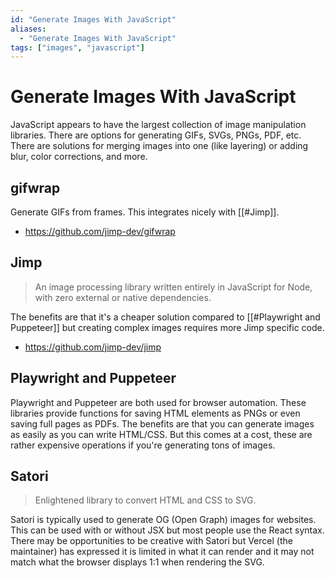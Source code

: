 ```yaml
---
id: "Generate Images With JavaScript"
aliases:
  - "Generate Images With JavaScript"
tags: ["images", "javascript"]
---
```

# Generate Images With JavaScript
JavaScript appears to have the largest collection of image manipulation libraries. There are options for generating GIFs, SVGs, PNGs, PDF, etc. There are solutions for merging images into one (like layering) or adding blur, color corrections, and more.
## gifwrap
Generate GIFs from frames. This integrates nicely with [[#Jimp]].
- https://github.com/jimp-dev/gifwrap
## Jimp
> An image processing library written entirely in JavaScript for Node, with zero external or native dependencies.

The benefits are that it's a cheaper solution compared to [[#Playwright and Puppeteer]] but creating complex images requires more Jimp specific code.
- https://github.com/jimp-dev/jimp
## Playwright and Puppeteer
Playwright and Puppeteer are both used for browser automation. These libraries provide functions for saving HTML elements as PNGs or even saving full pages as PDFs. The benefits are that you can generate images as easily as you can write HTML/CSS. But this comes at a cost, these are rather expensive operations if you're generating tons of images.
## Satori
> Enlightened library to convert HTML and CSS to SVG.

Satori is typically used to generate OG (Open Graph) images for websites. This can be used with or without JSX but most people use the React syntax. There may be opportunities to be creative with Satori but Vercel (the maintainer) has expressed it is limited in what it can render and it may not match what the browser displays 1:1 when rendering the SVG.